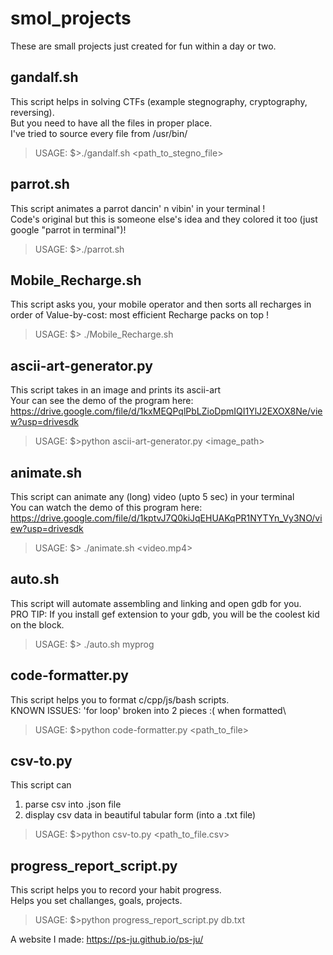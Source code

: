 # **smol_projects**
These are small projects just created for fun within a day or two.

## gandalf.sh
This script helps in solving CTFs (example stegnography, cryptography, reversing).\
But you need to have all the files in proper place.\
I've tried to source every file from /usr/bin/
>USAGE: $>./gandalf.sh <path_to_stegno_file>

## parrot.sh
This script animates a parrot dancin' n vibin' in your terminal ! \
Code's original but this is someone else's idea and they colored it too (just google "parrot in terminal")!
>USAGE: $>./parrot.sh

## Mobile_Recharge.sh
This script asks you, your mobile operator and then sorts all recharges in order of Value-by-cost: most efficient Recharge packs on top !
>USAGE: $> ./Mobile_Recharge.sh

## ascii-art-generator.py
This script takes in an image and prints its ascii-art\
Your can see the demo of the program here: https://drive.google.com/file/d/1kxMEQPqlPbLZioDpmIQI1YlJ2EXOX8Ne/view?usp=drivesdk
>USAGE: $>python ascii-art-generator.py <image_path>

## animate.sh
This script can animate any (long) video (upto 5 sec) in your terminal\
You can watch the demo of this program here: https://drive.google.com/file/d/1kptvJ7Q0kiJqEHUAKqPR1NYTYn_Vy3NO/view?usp=drivesdk
>USAGE: $> ./animate.sh <video.mp4> 

## auto.sh
This script will automate assembling and linking and open gdb for you.\
PRO TIP: If you install gef extension to your gdb, you will be the coolest kid on the block.
>USAGE: $> ./auto.sh myprog 

## code-formatter.py
This script helps you to format c/cpp/js/bash scripts.\
KNOWN ISSUES: 'for loop' broken into 2 pieces :( when formatted\
>USAGE: $>python code-formatter.py <path_to_file>

## csv-to.py
This script can
  1) parse csv into .json file
  2) display csv data in beautiful tabular form (into a .txt file)
>USAGE: $>python csv-to.py <path_to_file.csv>

## progress_report_script.py
This script helps you to record your habit progress.\
Helps you set challanges, goals, projects.
>USAGE: $>python progress_report_script.py db.txt

A website I made: https://ps-ju.github.io/ps-ju/
